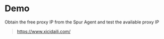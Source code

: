 # Demo
Obtain the free proxy IP from the Spur Agent and test the available proxy IP
 >https://www.xicidaili.com/

